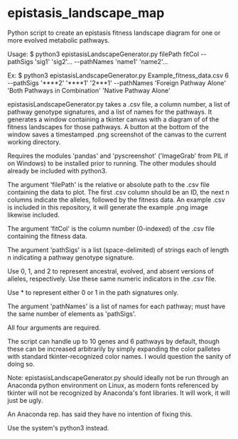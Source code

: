# epistasis_landscape_map
Python script to create an epistasis fitness landscape diagram for one or more evolved metabolic pathways.

Usage: $ python3 epistasisLandscapeGenerator.py filePath fitCol --pathSigs 'sig1' 'sig2'... --pathNames 'name1' 'name2'...

Ex: $ python3 epistasisLandscapeGenerator.py Example_fitness_data.csv 6 --pathSigs '\*\*\*\*2' '\*\*\*\*1' '2\*\*\*1' --pathNames 'Foreign Pathway Alone' 'Both Pathways in Combination' 'Native Pathway Alone'

epistasisLandscapeGenerator.py takes a .csv file, a column number, a list of pathway genotype signatures, and a list of names for the pathways. It generates a window containing a tkinter canvas with a diagram of of the fitness landscapes for those pathways. 
A button at the bottom of the window saves a timestamped .png screenshot of the canvas to the current working directory.

Requires the modules 'pandas' and 'pyscreenshot' ('ImageGrab' from PIL if on Windows) to be installed prior to running.
The other modules should already be included with python3.

The argument 'filePath' is the relative or absolute path to the .csv file containing the data to plot.
The first .csv column should be an ID, the next n columns indicate the alleles, followed by the fitness data.
An example .csv is included in this repository, it will generate the example .png image likewise included.

The argument 'fitCol' is the column number (0-indexed) of the .csv file containing the fitness data.

The argument 'pathSigs' is a list (space-delimited) of strings each of length n indicating a pathway genotype signature.

Use 0, 1, and 2 to represent ancestral, evolved, and absent versions of alleles, respectively.
Use these same numeric indicators in the .csv file.

Use * to represent either 0 or 1 in the path signatures only.

The argument 'pathNames' is a list of names for each pathway; must have the same number of elements as 'pathSigs'.

All four arguments are required.

The script can handle up to 10 genes and 6 pathways by default, though these can be increased arbitrarily by simply expanding the color palletes with standard tkinter-recognized color names. I would question the sanity of doing so.

Note: epistasisLandscapeGenerator.py should ideally not be run through an Anaconda python environment on Linux, as modern fonts referenced by tkinter will not be recognized by Anaconda's font libraries. It will work, it will just be ugly. 

An Anaconda rep. has said they have no intention of fixing this. 

Use the system's python3 instead.
